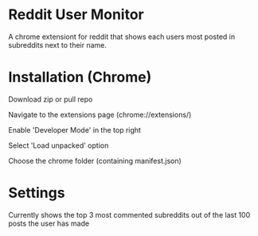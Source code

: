 # Reddit User Monitor
A chrome extensiont for reddit that shows each users most posted in subreddits next to their name.

# Installation (Chrome)
Download zip or pull repo

Navigate to the extensions page (chrome://extensions/)

Enable 'Developer Mode' in the top right

Select 'Load unpacked' option

Choose the chrome folder (containing manifest.json)

# Settings
Currently shows the top 3 most commented subreddits out of the last 100 posts the user has made

